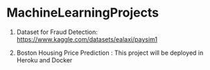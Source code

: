 # MachineLearningProjects
1. Dataset for Fraud Detection:
https://www.kaggle.com/datasets/ealaxi/paysim1


2. Boston Housing Price Prediction : This project will be deployed in Heroku and Docker
